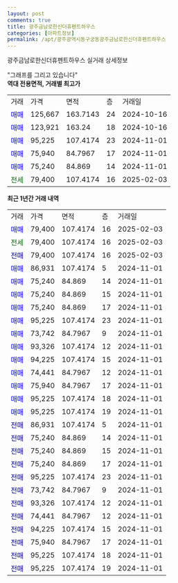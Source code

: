 ```yaml
---
layout: post
comments: true
title: 광주금남로한신더휴펜트하우스
categories: [아파트정보]
permalink: /apt/광주광역시동구궁동광주금남로한신더휴펜트하우스
---
```


광주금남로한신더휴펜트하우스 실거래 상세정보

<script type="text/javascript">
  google.charts.load('current', {'packages':['line', 'corechart']});
  google.charts.setOnLoadCallback(drawChart);

  function drawChart() {
    var data = new google.visualization.DataTable();
    data.addColumn('date', '거래일');
    data.addColumn('number', "매매");
    data.addColumn('number', "전세");
    data.addColumn('number', "전매");

    data.addRows([[new Date(Date.parse("2025-02-03")), 79400, null, null], [new Date(Date.parse("2025-02-03")), null, 79400, null], [new Date(Date.parse("2025-02-03")), null, null, 79400], [new Date(Date.parse("2024-11-01")), 86931, null, null], [new Date(Date.parse("2024-11-01")), 75240, null, null], [new Date(Date.parse("2024-11-01")), 75240, null, null], [new Date(Date.parse("2024-11-01")), 75240, null, null], [new Date(Date.parse("2024-11-01")), 95225, null, null], [new Date(Date.parse("2024-11-01")), 73742, null, null], [new Date(Date.parse("2024-11-01")), 93326, null, null], [new Date(Date.parse("2024-11-01")), 94225, null, null], [new Date(Date.parse("2024-11-01")), 74441, null, null], [new Date(Date.parse("2024-11-01")), 75940, null, null], [new Date(Date.parse("2024-11-01")), 95225, null, null], [new Date(Date.parse("2024-11-01")), 95225, null, null], [new Date(Date.parse("2024-11-01")), null, null, 86931], [new Date(Date.parse("2024-11-01")), null, null, 75240], [new Date(Date.parse("2024-11-01")), null, null, 75240], [new Date(Date.parse("2024-11-01")), null, null, 75240], [new Date(Date.parse("2024-11-01")), null, null, 95225], [new Date(Date.parse("2024-11-01")), null, null, 73742], [new Date(Date.parse("2024-11-01")), null, null, 93326], [new Date(Date.parse("2024-11-01")), null, null, 74441], [new Date(Date.parse("2024-11-01")), null, null, 94225], [new Date(Date.parse("2024-11-01")), null, null, 75940], [new Date(Date.parse("2024-11-01")), null, null, 95225], [new Date(Date.parse("2024-11-01")), null, null, 95225]]);

    var options = {
      hAxis: {
        format: 'yyyy/MM/dd'
      },    
      lineWidth: 0,
      pointsVisible: true,    
      title: '최근 1년간 유형별 실거래가 분포',
      legend: { position: 'bottom' }
    };

    var formatter = new google.visualization.NumberFormat({pattern:'###,###'} );
    formatter.format(data, 1);
    formatter.format(data, 2);
    
    setTimeout(function() {
        var chart = new google.visualization.LineChart(document.getElementById('columnchart_material'));
        chart.draw(data, (options));
        document.getElementById('loading').style.display = 'none';
    }, 200);
  }
</script>


<div id="loading" style="z-index:20; display: block; margin-left: 0px">"그래프를 그리고 있습니다"</div>
<div id="columnchart_material" style="width: 95%; margin-left: 0px; display: block"></div>
<!-- contents start -->
<b>역대 전용면적, 거래별 최고가</b>
<table class="sortable">
    <tr>
      <td>거래</td>
      <td>가격</td>
      <td>면적</td>
      <td>층</td>
      <td>거래일</td>
    </tr>
        <tr>
          <td><a style="color: blue">매매</a></td>
          <td>125,667</td>
          <td>163.7143</td>
          <td>24</td>
          <td>2024-10-16</td>
        </tr>            <tr>
          <td><a style="color: blue">매매</a></td>
          <td>123,921</td>
          <td>163.24</td>
          <td>18</td>
          <td>2024-10-16</td>
        </tr>            <tr>
          <td><a style="color: blue">매매</a></td>
          <td>95,225</td>
          <td>107.4174</td>
          <td>23</td>
          <td>2024-11-01</td>
        </tr>            <tr>
          <td><a style="color: blue">매매</a></td>
          <td>75,940</td>
          <td>84.7967</td>
          <td>17</td>
          <td>2024-11-01</td>
        </tr>            <tr>
          <td><a style="color: blue">매매</a></td>
          <td>75,240</td>
          <td>84.869</td>
          <td>14</td>
          <td>2024-11-01</td>
        </tr>        
        <tr>
              <td><a style="color: darkgreen">전세</a></td>
              <td>79,400</td>
              <td>107.4174</td>
              <td>16</td>
              <td>2025-02-03</td>
            </tr>        
    
</table>

<b>최근 1년간 거래 내역</b>

<table class="sortable">
    <tr>
      <td>거래</td>
      <td>가격</td>
      <td>면적</td>
      <td>층</td>
      <td>거래일</td>
    </tr>
    <tr>
      <td><a style="color: blue">매매</a></td>
      <td>79,400</td>
      <td>107.4174</td>
      <td>16</td>
      <td>2025-02-03</td>
    </tr>          <tr>
      <td><a style="color: darkgreen">전세</a></td>
      <td>79,400</td>
      <td>107.4174</td>
      <td>16</td>
      <td>2025-02-03</td>
    </tr>          <tr>
      <td><a style="color: darkblue">전매</a></td>
      <td>79,400</td>
      <td>107.4174</td>
      <td>16</td>
      <td>2025-02-03</td>
    </tr>          <tr>
      <td><a style="color: blue">매매</a></td>
      <td>86,931</td>
      <td>107.4174</td>
      <td>5</td>
      <td>2024-11-01</td>
    </tr>          <tr>
      <td><a style="color: blue">매매</a></td>
      <td>75,240</td>
      <td>84.869</td>
      <td>14</td>
      <td>2024-11-01</td>
    </tr>          <tr>
      <td><a style="color: blue">매매</a></td>
      <td>75,240</td>
      <td>84.869</td>
      <td>15</td>
      <td>2024-11-01</td>
    </tr>          <tr>
      <td><a style="color: blue">매매</a></td>
      <td>75,240</td>
      <td>84.869</td>
      <td>17</td>
      <td>2024-11-01</td>
    </tr>          <tr>
      <td><a style="color: blue">매매</a></td>
      <td>95,225</td>
      <td>107.4174</td>
      <td>23</td>
      <td>2024-11-01</td>
    </tr>          <tr>
      <td><a style="color: blue">매매</a></td>
      <td>73,742</td>
      <td>84.7967</td>
      <td>9</td>
      <td>2024-11-01</td>
    </tr>          <tr>
      <td><a style="color: blue">매매</a></td>
      <td>93,326</td>
      <td>107.4174</td>
      <td>12</td>
      <td>2024-11-01</td>
    </tr>          <tr>
      <td><a style="color: blue">매매</a></td>
      <td>94,225</td>
      <td>107.4174</td>
      <td>15</td>
      <td>2024-11-01</td>
    </tr>          <tr>
      <td><a style="color: blue">매매</a></td>
      <td>74,441</td>
      <td>84.7967</td>
      <td>12</td>
      <td>2024-11-01</td>
    </tr>          <tr>
      <td><a style="color: blue">매매</a></td>
      <td>75,940</td>
      <td>84.7967</td>
      <td>17</td>
      <td>2024-11-01</td>
    </tr>          <tr>
      <td><a style="color: blue">매매</a></td>
      <td>95,225</td>
      <td>107.4174</td>
      <td>18</td>
      <td>2024-11-01</td>
    </tr>          <tr>
      <td><a style="color: blue">매매</a></td>
      <td>95,225</td>
      <td>107.4174</td>
      <td>19</td>
      <td>2024-11-01</td>
    </tr>          <tr>
      <td><a style="color: darkblue">전매</a></td>
      <td>86,931</td>
      <td>107.4174</td>
      <td>5</td>
      <td>2024-11-01</td>
    </tr>          <tr>
      <td><a style="color: darkblue">전매</a></td>
      <td>75,240</td>
      <td>84.869</td>
      <td>14</td>
      <td>2024-11-01</td>
    </tr>          <tr>
      <td><a style="color: darkblue">전매</a></td>
      <td>75,240</td>
      <td>84.869</td>
      <td>15</td>
      <td>2024-11-01</td>
    </tr>          <tr>
      <td><a style="color: darkblue">전매</a></td>
      <td>75,240</td>
      <td>84.869</td>
      <td>17</td>
      <td>2024-11-01</td>
    </tr>          <tr>
      <td><a style="color: darkblue">전매</a></td>
      <td>95,225</td>
      <td>107.4174</td>
      <td>23</td>
      <td>2024-11-01</td>
    </tr>          <tr>
      <td><a style="color: darkblue">전매</a></td>
      <td>73,742</td>
      <td>84.7967</td>
      <td>9</td>
      <td>2024-11-01</td>
    </tr>          <tr>
      <td><a style="color: darkblue">전매</a></td>
      <td>93,326</td>
      <td>107.4174</td>
      <td>12</td>
      <td>2024-11-01</td>
    </tr>          <tr>
      <td><a style="color: darkblue">전매</a></td>
      <td>74,441</td>
      <td>84.7967</td>
      <td>12</td>
      <td>2024-11-01</td>
    </tr>          <tr>
      <td><a style="color: darkblue">전매</a></td>
      <td>94,225</td>
      <td>107.4174</td>
      <td>15</td>
      <td>2024-11-01</td>
    </tr>          <tr>
      <td><a style="color: darkblue">전매</a></td>
      <td>75,940</td>
      <td>84.7967</td>
      <td>17</td>
      <td>2024-11-01</td>
    </tr>          <tr>
      <td><a style="color: darkblue">전매</a></td>
      <td>95,225</td>
      <td>107.4174</td>
      <td>18</td>
      <td>2024-11-01</td>
    </tr>          <tr>
      <td><a style="color: darkblue">전매</a></td>
      <td>95,225</td>
      <td>107.4174</td>
      <td>19</td>
      <td>2024-11-01</td>
    </tr>      </table>
<!-- contents end -->    

